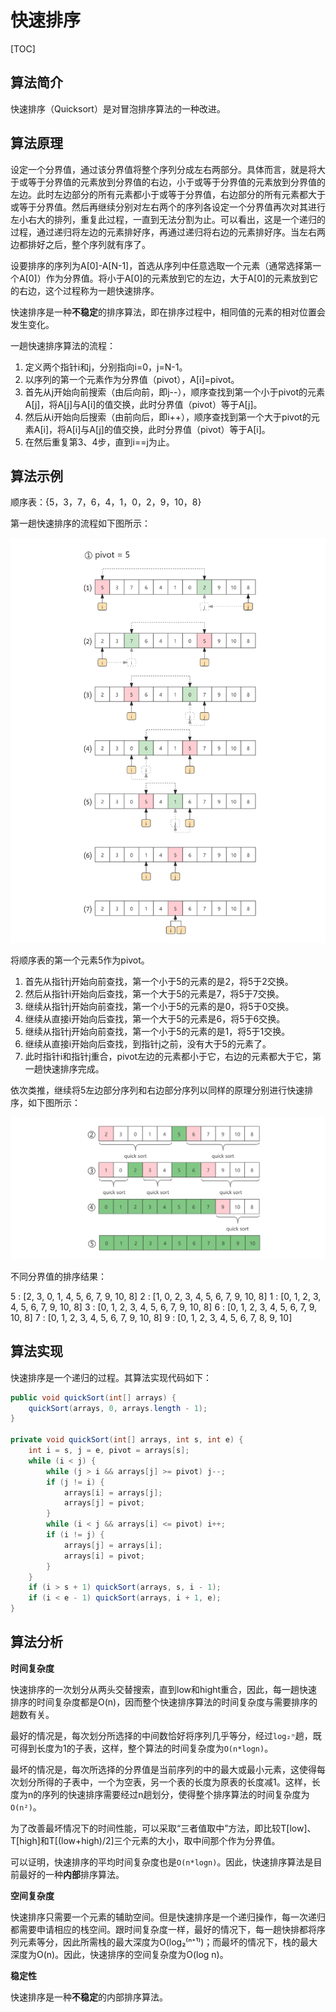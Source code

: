 # 快速排序

[TOC]

## 算法简介

快速排序（Quicksort）是对冒泡排序算法的一种改进。

## 算法原理

设定一个分界值，通过该分界值将整个序列分成左右两部分。具体而言，就是将大于或等于分界值的元素放到分界值的右边，小于或等于分界值的元素放到分界值的左边。此时左边部分的所有元素都小于或等于分界值，右边部分的所有元素都大于或等于分界值。然后再继续分别对左右两个的序列各设定一个分界值再次对其进行左小右大的排列，重复此过程，一直到无法分割为止。可以看出，这是一个递归的过程，通过递归将左边的元素排好序，再通过递归将右边的元素排好序。当左右两边都排好之后，整个序列就有序了。

设要排序的序列为A[0]-A[N-1]，首选从序列中任意选取一个元素（通常选择第一个A[0]）作为分界值。将小于A[0]的元素放到它的左边，大于A[0]的元素放到它的右边，这个过程称为一趟快速排序。

快速排序是一种**不稳定**的排序算法，即在排序过程中，相同值的元素的相对位置会发生变化。

一趟快速排序算法的流程：

1. 定义两个指针i和j，分别指向i=0，j=N-1。
2. 以序列的第一个元素作为分界值（pivot），A[i]=pivot。
3. 首先从j开始向前搜索（由后向前，即j--），顺序查找到第一个小于pivot的元素A[j]，将A[j]与A[i]的值交换，此时分界值（pivot）等于A[j]。
4. 然后从i开始向后搜索（由前向后，即i++），顺序查找到第一个大于pivot的元素A[i]，将A[i]与A[j]的值交换，此时分界值（pivot）等于A[i]。
5. 在然后重复第3、4步，直到i==j为止。

## 算法示例

顺序表：{5，3，7，6，4，1，0，2，9，10，8}

第一趟快速排序的流程如下图所示：

![](images/quick-sort-1.png)

将顺序表的第一个元素5作为pivot。

1. 首先从指针j开始向前查找，第一个小于5的元素的是2，将5于2交换。
2. 然后从指针i开始向后查找，第一个大于5的元素是7，将5于7交换。
3. 继续从指针j开始向前查找，第一个小于5的元素的是0，将5于0交换。
4. 继续从直接i开始向后查找，第一个大于5的元素是6，将5于6交换。
5. 继续从指针j开始向前查找，第一个小于5的元素的是1，将5于1交换。
6. 继续从直接i开始向后查找，到指针j之前，没有大于5的元素了。
7. 此时指针i和指针j重合，pivot左边的元素都小于它，右边的元素都大于它，第一趟快速排序完成。

依次类推，继续将5左边部分序列和右边部分序列以同样的原理分别进行快速排序，如下图所示：

![](images/quick-sort-2.png)

不同分界值的排序结果：

5 : [2, 3, 0, 1, 4, 5, 6, 7, 9, 10, 8]
2 : [1, 0, 2, 3, 4, 5, 6, 7, 9, 10, 8]
1 : [0, 1, 2, 3, 4, 5, 6, 7, 9, 10, 8]
3 : [0, 1, 2, 3, 4, 5, 6, 7, 9, 10, 8]
6 : [0, 1, 2, 3, 4, 5, 6, 7, 9, 10, 8]
7 : [0, 1, 2, 3, 4, 5, 6, 7, 9, 10, 8]
9 : [0, 1, 2, 3, 4, 5, 6, 7, 8, 9, 10]

## 算法实现

快速排序是一个递归的过程。其算法实现代码如下：

```java
public void quickSort(int[] arrays) {
    quickSort(arrays, 0, arrays.length - 1);
}

private void quickSort(int[] arrays, int s, int e) {
    int i = s, j = e, pivot = arrays[s];
    while (i < j) {
        while (j > i && arrays[j] >= pivot) j--;
        if (j != i) {
            arrays[i] = arrays[j];
            arrays[j] = pivot;
        }
        while (i < j && arrays[i] <= pivot) i++;
        if (i != j) {
            arrays[j] = arrays[i];
            arrays[i] = pivot;
        }
    }
    if (i > s + 1) quickSort(arrays, s, i - 1);
    if (i < e - 1) quickSort(arrays, i + 1, e);
}
```

## 算法分析

**时间复杂度**

快速排序的一次划分从两头交替搜索，直到low和hight重合，因此，每一趟快速排序的时间复杂度都是O(n)，因而整个快速排序算法的时间复杂度与需要排序的趟数有关。

最好的情况是，每次划分所选择的中间数恰好将序列几乎等分，经过`log₂ⁿ`趟，既可得到长度为1的子表，这样，整个算法的时间复杂度为`O(n*logn)`。

最坏的情况是，每次所选择的分界值是当前序列的中的最大或最小元素，这使得每次划分所得的子表中，一个为空表，另一个表的长度为原表的长度减1。这样，长度为n的序列的快速排序需要经过n趟划分，使得整个排序算法的时间复杂度为`O(n²)`。

为了改善最坏情况下的时间性能，可以采取“三者值取中”方法，即比较T[low]、T[high]和T[(low+high)/2]三个元素的大小，取中间那个作为分界值。

可以证明，快速排序的平均时间复杂度也是`O(n*logn)`。因此，快速排序算法是目前最好的一种**内部**排序算法。

**空间复杂度**

快速排序只需要一个元素的辅助空间。但是快速排序是一个递归操作，每一次递归都需要申请相应的栈空间。跟时间复杂度一样，最好的情况下，每一趟快排都将序列元素等分，因此所需栈的最大深度为O(log₂⁽ⁿ⁺¹⁾)；而最坏的情况下，栈的最大深度为O(n)。因此，快速排序的空间复杂度为O(log n)。

**稳定性**

快速排序是一种**不稳定**的内部排序算法。